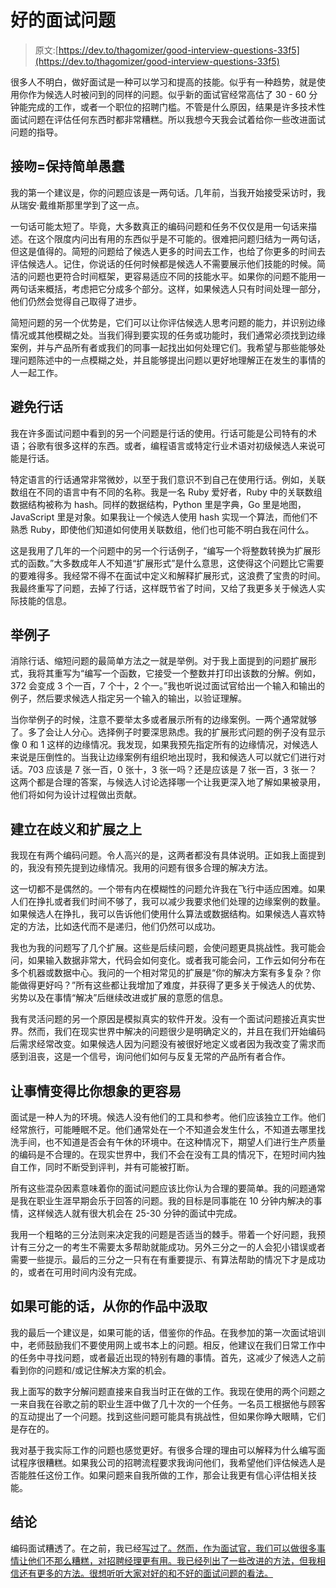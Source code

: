 # 好的面试问题

> 原文:[https://dev.to/thagomizer/good-interview-questions-33f5](https://dev.to/thagomizer/good-interview-questions-33f5)

很多人不明白，做好面试是一种可以学习和提高的技能。似乎有一种趋势，就是使用你作为候选人时被问到的同样的问题。似乎新的面试官经常高估了 30 - 60 分钟能完成的工作，或者一个职位的招聘门槛。不管是什么原因，结果是许多技术性面试问题在评估任何东西时都非常糟糕。所以我想今天我会试着给你一些改进面试问题的指导。

## 接吻=保持简单愚蠢

我的第一个建议是，你的问题应该是一两句话。几年前，当我开始接受采访时，我从瑞安·戴维斯那里学到了这一点。

一句话可能太短了。毕竟，大多数真正的编码问题和任务不仅仅是用一句话来描述。在这个限度内问出有用的东西似乎是不可能的。很难把问题归结为一两句话，但这是值得的。简短的问题给了候选人更多的时间去工作，也给了你更多的时间去评估候选人。记住，你说话的任何时候都是候选人不需要展示他们技能的时候。简洁的问题也更符合时间框架，更容易适应不同的技能水平。如果你的问题不能用一两句话来概括，考虑把它分成多个部分。这样，如果候选人只有时间处理一部分，他们仍然会觉得自己取得了进步。

简短问题的另一个优势是，它们可以让你评估候选人思考问题的能力，并识别边缘情况或其他模糊之处。当我们得到要实现的任务或功能时，我们通常必须找到边缘案例，并与产品所有者或我们的同事一起找出如何处理它们。我希望与那些能够处理问题陈述中的一点模糊之处，并且能够提出问题以更好地理解正在发生的事情的人一起工作。

## 避免行话

我在许多面试问题中看到的另一个问题是行话的使用。行话可能是公司特有的术语；谷歌有很多这样的东西。或者，编程语言或特定行业术语对初级候选人来说可能是行话。

特定语言的行话通常非常微妙，以至于我们意识不到自己在使用行话。例如，关联数组在不同的语言中有不同的名称。我是一名 Ruby 爱好者，Ruby 中的关联数组数据结构被称为 hash。同样的数据结构，Python 里是字典，Go 里是地图，JavaScript 里是对象。如果我让一个候选人使用 hash 实现一个算法，而他们不熟悉 Ruby，即使他们知道如何使用关联数组，他们也可能不明白我在问什么。

这是我用了几年的一个问题中的另一个行话例子，“编写一个将整数转换为扩展形式的函数。”大多数成年人不知道“扩展形式”是什么意思，这使得这个问题比它需要的要难得多。我经常不得不在面试中定义和解释扩展形式，这浪费了宝贵的时间。我最终重写了问题，去掉了行话，这样既节省了时间，又给了我更多关于候选人实际技能的信息。

## 举例子

消除行话、缩短问题的最简单方法之一就是举例。对于我上面提到的问题扩展形式，我将其重写为“编写一个函数，它接受一个整数并打印出该数的分解。例如，372 会变成 3 个一百，7 个十，2 个一。”我也听说过面试官给出一个输入和输出的例子，然后要求候选人指定另一个输入的输出，以验证理解。

当你举例子的时候，注意不要举太多或者展示所有的边缘案例。一两个通常就够了。多了会让人分心。选择例子时要深思熟虑。我的扩展形式问题的例子没有显示像 0 和 1 这样的边缘情况。我发现，如果我预先指定所有的边缘情况，对候选人来说是压倒性的。当我让边缘案例有组织地出现时，我和候选人可以就它们进行对话。703 应该是 7 张一百，0 张十，3 张一吗？还是应该是 7 张一百，3 张一？这两个都是合理的答案，与候选人讨论选择哪一个让我更深入地了解如果被录用，他们将如何为设计过程做出贡献。

## 建立在歧义和扩展之上

我现在有两个编码问题。令人高兴的是，这两者都没有具体说明。正如我上面提到的，我没有预先提到边缘情况。我用的问题有很多合理的解决方法。

这一切都不是偶然的。一个带有内在模糊性的问题允许我在飞行中适应困难。如果人们在挣扎或者我们时间不够了，我可以减少我要求他们处理的边缘案例的数量。如果候选人在挣扎，我可以告诉他们使用什么算法或数据结构。如果候选人喜欢特定的方法，比如迭代而不是递归，他们仍然可以成功。

我也为我的问题写了几个扩展。这些是后续问题，会使问题更具挑战性。我可能会问，如果输入数据非常大，代码会如何变化。或者我可能会问，工作云如何分布在多个机器或数据中心。我问的一个相对常见的扩展是“你的解决方案有多复杂？你能做得更好吗？”所有这些都让我增加了难度，并获得了更多关于候选人的优势、劣势以及在事情“解决”后继续改进或扩展的意愿的信息。

我有灵活问题的另一个原因是模拟真实的软件开发。没有一个面试问题接近真实世界。然而，我们在现实世界中解决的问题很少是明确定义的，并且在我们开始编码后需求经常改变。如果候选人因为问题没有被很好地定义或者因为我改变了需求而感到沮丧，这是一个信号，询问他们如何与反复无常的产品所有者合作。

## 让事情变得比你想象的更容易

面试是一种人为的环境。候选人没有他们的工具和参考。他们应该独立工作。他们经常旅行，可能睡眠不足。他们通常处在一个不知道会发生什么，不知道去哪里找洗手间，也不知道是否会有午休的环境中。在这种情况下，期望人们进行生产质量的编码是不合理的。在现实世界中，我们不会在没有工具的情况下，在短时间内独自工作，同时不断受到评判，并有可能被打断。

所有这些混杂因素意味着你的面试问题应该比你认为合理的要简单。我的问题通常是我在职业生涯早期会乐于回答的问题。我的目标是同事能在 10 分钟内解决的事情，这样候选人就有很大机会在 25-30 分钟的面试中完成。

我用一个粗略的三分法则来决定我的问题是否适当的棘手。带着一个好问题，我预计有三分之一的考生不需要太多帮助就能成功。另外三分之一的人会犯小错误或者需要一些提示。最后的三分之一只有在有重要提示、有算法帮助的情况下才是成功的，或者在可用时间内没有完成。

## 如果可能的话，从你的作品中汲取

我的最后一个建议是，如果可能的话，借鉴你的作品。在我参加的第一次面试培训中，老师鼓励我们不要使用网上或书本上的问题。相反，他建议在我们日常工作中的任务中寻找问题，或者最近出现的特别有趣的事情。首先，这减少了候选人之前看到你的问题和/或记住解决方案的机会。

我上面写的数字分解问题直接来自我当时正在做的工作。我现在使用的两个问题之一来自我在谷歌之前的职业生涯中做了几十次的一个任务。一名员工根据他与顾客的互动提出了一个问题。找到这些问题可能具有挑战性，但如果你睁大眼睛，它们是存在的。

我对基于我实际工作的问题也感觉更好。有很多合理的理由可以解释为什么编写面试程序很糟糕。如果我公司的招聘流程要求我询问他们，我希望他们评估候选人是否能胜任这份工作。如果问题来自我所做的工作，那会让我更有信心评估相关技能。

## 结论

编码面试糟透了。在之前，我已经[写过了。然而，作为面试官，我们可以做很多事情让他们不那么糟糕，对招聘经理更有用。我已经列出了一些改进的方法，但我相信还有更多的方法。很想听听大家对好的和不好的面试问题的看法。](http://www.thagomizer.com/blog/2017/06/18/there-is-no-perfect-interview.html)